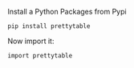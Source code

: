 Install a Python Packages from Pypi
```
pip install prettytable
```
Now import it:
```
import prettytable
```